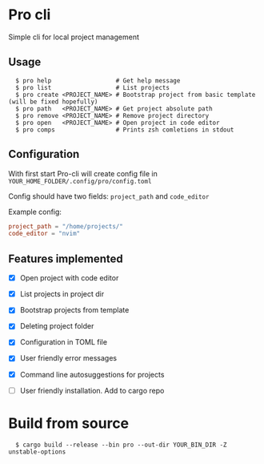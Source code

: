 # Pro cli

Simple cli for local project management

## Usage

```shell
  $ pro help                  # Get help message
  $ pro list                  # List projects
  $ pro create <PROJECT_NAME> # Bootstrap project from basic template (will be fixed hopefully)
  $ pro path   <PROJECT_NAME> # Get project absolute path
  $ pro remove <PROJECT_NAME> # Remove project directory
  $ pro open   <PROJECT_NAME> # Open project in code editor
  $ pro comps                 # Prints zsh comletions in stdout
```

## Configuration 

With first start Pro-cli will create config file in `YOUR_HOME_FOLDER/.config/pro/config.toml`

Config should have two fields: `project_path` and `code_editor`

Example config: 
```toml
project_path = "/home/projects/"
code_editor = "nvim"
```

## Features implemented

- [x] Open project with code editor
- [x] List projects in project dir
- [x] Bootstrap projects from template
- [x] Deleting project folder
- [x] Configuration in TOML file
- [x] User friendly error messages
- [x] Command line autosuggestions for projects
- [ ] User friendly installation. Add to cargo repo



# Build from source

```shell
  $ cargo build --release --bin pro --out-dir YOUR_BIN_DIR -Z unstable-options
```

